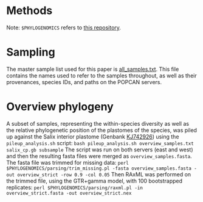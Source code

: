Methods
=======
Note: `$PHYLOGENOMICS` refers to [this repository](https://github.com/daisieh/phylogenomics).

Sampling
========
The master sample list used for this paper is [all_samples.txt](https://github.com/daisieh/reproducibility/blob/plastome-phylogeography/plastome_phylogeography/all_samples.txt). This file contains the names used to refer to the samples throughout, as well as their provenances, species IDs, and paths on the POPCAN servers.

Overview phylogeny
==================
A subset of samples, representing the within-species diversity as well as the relative phylogenetic position of the plastomes of the species, was piled up against the Salix interior plastome (Genbank [KJ742926](http://www.ncbi.nlm.nih.gov/nuccore/KJ742926)) using the `pileup_analysis.sh` script:
  ```bash pileup_analysis.sh overview_samples.txt salix_cp.gb subsample```
The script was run on both servers (east and west) and then the resulting fasta files were merged as `overview_samples.fasta`.
The fasta file was trimmed for missing data:
  ```perl $PHYLOGENOMICS/parsing/trim_missing.pl -fasta overview_samples.fasta -out overview_strict -row 0.9 -col 0.05```
Then RAxML was performed on the trimmed file, using the GTR+gamma model, with 100 bootstrapped replicates:
  ```perl $PHYLOGENOMICS/parsing/raxml.pl -in overview_strict.fasta -out overview_strict.nex```


